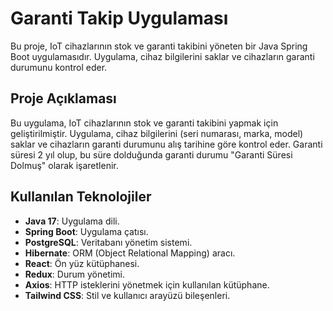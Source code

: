 # Garanti Takip Uygulaması

Bu proje, IoT cihazlarının stok ve garanti takibini yöneten bir Java Spring Boot uygulamasıdır. Uygulama, cihaz bilgilerini saklar ve cihazların garanti durumunu kontrol eder.

## Proje Açıklaması

Bu uygulama, IoT cihazlarının stok ve garanti takibini yapmak için geliştirilmiştir. Uygulama, cihaz bilgilerini (seri numarası, marka, model) saklar ve cihazların garanti durumunu alış tarihine göre kontrol eder. Garanti süresi 2 yıl olup, bu süre dolduğunda garanti durumu "Garanti Süresi Dolmuş" olarak işaretlenir.

## Kullanılan Teknolojiler

- **Java 17**: Uygulama dili.
- **Spring Boot**: Uygulama çatısı.
- **PostgreSQL**: Veritabanı yönetim sistemi.
- **Hibernate**: ORM (Object Relational Mapping) aracı.
- **React**: Ön yüz kütüphanesi.
- **Redux**: Durum yönetimi.
- **Axios**: HTTP isteklerini yönetmek için kullanılan kütüphane.
- **Tailwind CSS**: Stil ve kullanıcı arayüzü bileşenleri.
